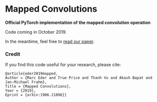 # Mapped Convolutions
**Official PyTorch implementation of the mapped convolution operation**

Code coming in October 2019.

In the meantime, feel free to [read our paper](https://arxiv.org/abs/1906.11096).

### Credit
If you find this code useful for your research, please cite:

```
@article{eder2019mapped,
Author = {Marc Eder and True Price and Thanh Vu and Akash Bapat and Jan-Michael Frahm},
Title = {Mapped Convolutions},
Year = {2019},
Eprint = {arXiv:1906.11096}}
```
